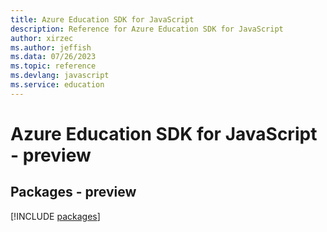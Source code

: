 ```yaml
---
title: Azure Education SDK for JavaScript
description: Reference for Azure Education SDK for JavaScript
author: xirzec
ms.author: jeffish
ms.data: 07/26/2023
ms.topic: reference
ms.devlang: javascript
ms.service: education
---
```

# Azure Education SDK for JavaScript - preview
## Packages - preview
[!INCLUDE [packages](education-index.md)]